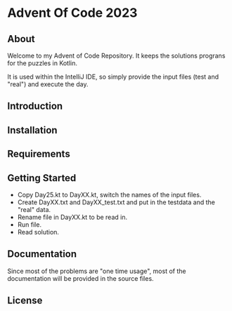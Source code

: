 # Advent Of Code 2023

## About

Welcome to my Advent of Code Repository. It keeps the solutions prograns for the 
puzzles in Kotlin. 

It is used within the IntelliJ IDE, so simply provide the input files
(test and "real") and execute the day.

## Introduction

## Installation

## Requirements

## Getting Started

- Copy Day25.kt to DayXX.kt, switch the names of the input files.
- Create DayXX.txt and DayXX_test.txt and put in the testdata and the "real" 
data.
- Rename file in DayXX.kt to be read in.
- Run file. 
- Read solution.

## Documentation

Since most of the problems are "one time usage", most of the documentation
will be provided in the source files.

## License

